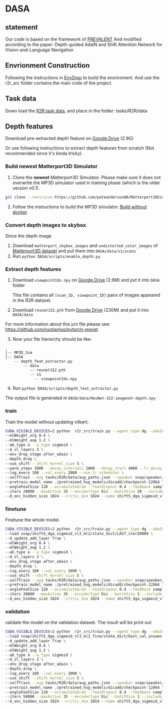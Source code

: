 # DASA
## statement
Our code is based on the framework of [PREVALENT](https://github.com/weituo12321/PREVALENT_R2R) 
And modified according to the paper: Depth-guided AdaIN and Shift Attention Network for Vision-and-Language Navigation


## Envrionment Construction
Following the instructions in [EnvDrop](https://github.com/airsplay/R2R-EnvDrop) to build the envriroment. 
And use the r2r_src folder contains the main code of the project.


## Task data
Down load the [R2R task data](https://drive.google.com/file/d/1Pr9SnZOhFew4diMREbGtbqgj5DL_ux86/view?usp=sharing), and place in the folder: tasks/R2R/data


## Depth features

Download pre-extracted depth feature on [Google Drive](https://drive.google.com/file/d/1RqdQgTwJbH9BqoQoBFeKpQTBFrdKTomq/view?usp=sharing) (2.9G)

Or use following instructions to extract depth features from scratch (Not recommended since it's kinda tricky).

### Build newest Matterport3D Simulator

1. Clone the **newest** Matterport3D Simulator.
   Please make sure it does not overwrite the MP3D simulator used in training phase (which is the older version v0.1).

```bash
git clone --recursive https://github.com/peteanderson80/Matterport3DSimulator.git MP3D_Sim
```

2. Follow the instructions to build the MP3D simulator: [Build without docker](https://github.com/peteanderson80/Matterport3DSimulator#building-without-docker).

### Convert depth images to skybox

Since the depth image 

1. Download `matterport_skybox_images` and `undistorted_color_images` of [Matterport3D dataset](https://github.com/niessner/Matterport) and put them into `DASA/data/v1/scans`
2. Run `python DASA/scripts/enable_depth.py`

### Extract depth features

1. Download `viewpointIds.npy` on [Google Drive](https://drive.google.com/file/d/1XUz1VwrQfmI_7XdOaGojZykJ-sLz5evc/view?usp=sharing) (2.6M) and put it into `DASA` folder

   This file contains all `[scan_ID, viewpoint_ID]` pairs of images appeared in the R2R dataset.

2. Download `resnet152.pth` from [Google Drive](https://drive.google.com/open?id=0B7fNdx_jAqhtMXU1N0VTZkN1dHc) (230M) and put it into `DASA/data`

For more information about this `pth` file please see: https://github.com/ruotianluo/pytorch-resnet

3. Now your file hierarchy should be like:

```
.
|-- MP3D_Sim
|-- DASA
    -- depth_feat_extractor.py
		-- data
		   -- resnet152.pth
		   -- v1
			 -- viewpointIds.npy
```

4. Run `python DASA/scripts/depth_feat_extractor.py`

The output file is generated in `DASA/data/ResNet-152-imagenet-depth.npy`




### train
Train the model without updating vilbert.
```bash
CUDA_VISIBLE_DEVICES=2 python  r2r_src/train.py --agent_type dg --adaIn_type channel --attn soft --train auglistener \
--mlWeight_org 0.4 \
--mlWeight_aug 1.2 \
--ab_type a --a_type sigmoid \
--d_vl_layers 3 \
--env_drop_stage after_adain \
--depth_drop \
--use_shift --shift_kernel_size 5 \
--warm_steps 1000 --decay_intervals 2000 --decay_start 4000 --lr_decay 0.2 \
--log_every 100 --val_every 2000 --use_lr_scheduler \
--selfTrain --aug tasks/R2R/data/aug_paths.json --speaker snap/speaker/state_dict/best_val_unseen_bleu \
--pretrain_model_name ./pretrained_hug_models/dicadd/checkpoint-12864 \
--angleFeatSize 128 --accumulateGrad --featdropout 0.4 --feedback sample --subout max --optim rms --lr 0.0001 \
--iters 20000 --maxAction 35 --encoderType Dic --batchSize 20 --include_vision True --use_dropout_vision True \
--d_enc_hidden_size 1024 --critic_dim 1024 --name shift5_dga_sigmoid_vl3_ml2
```

### finetune
Finetune the whole model.
```bash
CUDA_VISIBLE_DEVICES=2 python  r2r_src/train.py --agent_type dg --adaIn_type channel --attn soft --train auglistener \
--load snap/shift5_dga_sigmoid_vl3_ml2/state_dict/LAST_iter20000 \
--d_update_add_layer True \
--mlWeight_org 0.4 \
--mlWeight_aug 1.2 \
--ab_type a --a_type sigmoid \
--d_vl_layers 3 \
--env_drop_stage after_adain \
--depth_drop \
--log_every 100 --val_every 1000 \
--use_shift --shift_kernel_size 5 \
--selfTrain --aug tasks/R2R/data/aug_paths.json --speaker snap/speaker/state_dict/best_val_unseen_bleu \
--pretrain_model_name ./pretrained_hug_models/dicadd/checkpoint-12864 \
--angleFeatSize 128 --accumulateGrad --featdropout 0.4 --feedback sample --subout max --optim rms --lr 0.000002 \
--iters 30000 --maxAction 35 --encoderType Dic --batchSize 2 --include_vision True --use_dropout_vision True \
--d_enc_hidden_size 1024 --critic_dim 1024 --name shift5_dga_sigmoid_vl3_ml2_fine 
```


### validation
validate the model on the validation dataset. The result will be print out.
```bash
CUDA_VISIBLE_DEVICES=2 python  r2r_src/train.py --agent_type dg --adaIn_type channel --attn soft --train validlistener --submit \
--load snap/shift5_dga_sigmoid_vl3_ml2_fine/state_dict/best_val_unseen \
--d_update_add_layer True \
--mlWeight_org 0.4 \
--mlWeight_aug 1.2 \
--ab_type a --a_type sigmoid \
--d_vl_layers 3 \
--env_drop_stage after_adain \
--depth_drop \
--log_every 100 --val_every 1000 \
--use_shift --shift_kernel_size 5 \
--selfTrain --aug tasks/R2R/data/aug_paths.json --speaker snap/speaker/state_dict/best_val_unseen_bleu \
--pretrain_model_name ./pretrained_hug_models/dicadd/checkpoint-12864 \
--angleFeatSize 128 --accumulateGrad --featdropout 0.4 --feedback sample --subout max --optim rms --lr 0.000002 \
--iters 50000 --maxAction 35 --encoderType Dic --batchSize 2 --include_vision True --use_dropout_vision True \
--d_enc_hidden_size 1024 --critic_dim 1024 --name shift5_dga_sigmoid_vl3_ml2_fine
```



